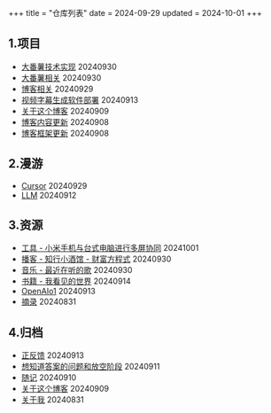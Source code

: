 +++
title = "仓库列表"
date = 2024-09-29
updated = 2024-10-01
+++

## 1.项目
- [大番薯技术实现](/project/07-sweetpatato-tech/)     20240930
- [大番薯相关](/project/06-sweetpatato/)     20240930
- [博客相关](/project/05-zola-blog/)     20240929
- [视频字幕生成软件部署](/project/04-develop-note-video-sub)      20240913
- [关于这个博客](/project/03-about-this-blog)        20240909
- [博客内容更新](/project/02-blog-content-update/)           20240908
- [博客框架更新](/project/01-blog-func-update/)          20240908

## 2.漫游
- [Cursor](/wandering/02-cursor/)     20240929
- [LLM](/wandering/01-llm/)     20240912

## 3.资源
- [工具 - 小米手机与台式电脑进行多屏协同](/resource/06-tech-mi13-windows-control)   20241001
- [播客 - 知行小酒馆 - 财富方程式](/resource/05-podcast-zhixingxiaojiuguan-1)   20240930
- [音乐 - 最近在听的歌](/resource/04-music-listening-recently/)    20240930
- [书籍 - 我看见的世界](/resource/03-book-the-world-i-see/)    20240914
- [OpenAIo1](/resource/02-openaio1)        20240913
- [摘录](/resource/01-excerpt/)          20240831

## 4.归档
- [正反馈](/archives/04-goodthings)     20240913
- [想知道答案的问题和放空阶段](/archives/03-question-and-gaptime)        20240911
- [随记](/archives/02-thought/)          20240910
- [关于这个博客](/project/03-about-this-blog)        20240909
- [关于我](/archives/01-aboutme/)          20240831


